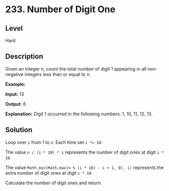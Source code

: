 # 233. Number of Digit One
## Level
Hard

## Description
Given an integer n, count the total number of digit 1 appearing in all non-negative integers less than or equal to n.

**Example:**

**Input:** 13

**Output:** 6 

**Explanation:** Digit 1 occurred in the following numbers: 1, 10, 11, 12, 13.

## Solution
Loop over `i` from 1 to `n`. Each time set `i *= 10`.

The value `n / (i * 10) * i` represents the number of digit ones at digit `i * 10`.

The value `Math.min(Math.max(n % (i * 10) - i + 1, 0), i)` represents the extra number of digit ones at digit `i * 10`.

Calculate the number of digit ones and return.
